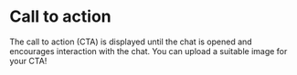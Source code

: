 # Call to action

The call to action (CTA) is displayed until the chat is opened and encourages interaction with the chat. You can upload a suitable image for your CTA!
